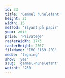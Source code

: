 ```yaml
---
id: 33
title: 'Gammel hunelefant'
height: 21
width: 15
method: 'Blyant på papir'
year: 2019
price: 'Privateje'
rasterWidth: 1743
rasterHeight: 2567
fileName: 'IMG_0169.JPG'
medie: 'tegning'
show: 'yes'
slug: 'gammel-hunelefant'
weight: '250'
---
```

